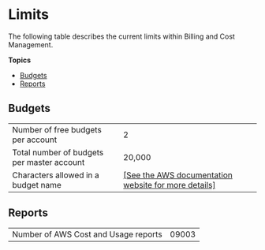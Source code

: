 # Limits<a name="billing-limits"></a>

The following table describes the current limits within Billing and Cost Management\.

**Topics**
+ [Budgets](#limits-budgets)
+ [Reports](#limits-reports)

## Budgets<a name="limits-budgets"></a>


|  |  | 
| --- |--- |
| Number of free budgets per account | 2 | 
| Total number of budgets per master account | 20,000 | 
| Characters allowed in a budget name | [\[See the AWS documentation website for more details\]](http://docs.aws.amazon.com/awsaccountbilling/latest/aboutv2/billing-limits.html) | 

## Reports<a name="limits-reports"></a>


|  |  | 
| --- |--- |
| Number of AWS Cost and Usage reports | 09003 | 
